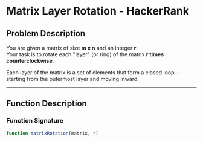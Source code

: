 # Matrix Layer Rotation - HackerRank

## Problem Description

You are given a matrix of size **m x n** and an integer **r**.  
Your task is to rotate each "layer" (or ring) of the matrix **r times counterclockwise**.

Each layer of the matrix is a set of elements that form a closed loop — starting from the outermost layer and moving inward.

---

## Function Description

### Function Signature
```javascript
function matrixRotation(matrix, r)

